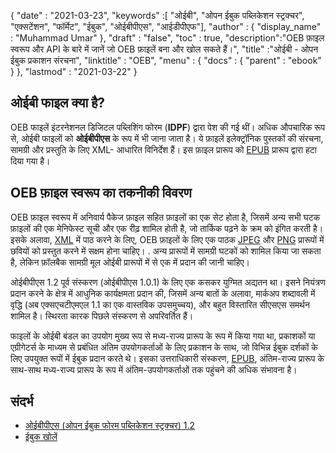 {
  "date" : "2021-03-23",
  "keywords" :[ "ओईबी", "ओपन ईबुक पब्लिकेशन स्ट्रक्चर", "एक्सटेंशन", "फॉर्मेट", "ईबुक", "ओईबीपीएस", "आईडीपीएफ"],
  "author" : {
    "display_name" : "Muhammad Umar"
},
  "draft" : "false",
  "toc" : true,
  "description":"OEB फ़ाइल स्वरूप और API के बारे में जानें जो OEB फ़ाइलें बना और खोल सकते हैं।",
  "title" :"ओईबी - ओपन ईबुक प्रकाशन संरचना",
  "linktitle" : "OEB",
  "menu" : {
    "docs" : {
      "parent" : "ebook"
}
},
  "lastmod" : "2021-03-22"
}

## ओईबी फाइल क्या है?

OEB फाइलें इंटरनेशनल डिजिटल पब्लिशिंग फोरम (**IDPF**) द्वारा पेश की गई थीं। अधिक औपचारिक रूप से, ओईबी फाइलों को **ओईबीपीएस** के रूप में भी जाना जाता है। ये फ़ाइलें इलेक्ट्रॉनिक पुस्तकों की संरचना, सामग्री और प्रस्तुति के लिए XML- आधारित विनिर्देश हैं। इस फ़ाइल प्रारूप को [EPUB](/hi/ebook/epub/) प्रारूप द्वारा हटा दिया गया है।

## OEB फ़ाइल स्वरूप का तकनीकी विवरण

OEB फ़ाइल स्वरूप में अनिवार्य पैकेज फ़ाइल सहित फ़ाइलों का एक सेट होता है, जिसमें अन्य सभी घटक फ़ाइलों की एक मेनिफेस्ट सूची और एक रीढ़ शामिल होती है, जो तार्किक पढ़ने के क्रम को इंगित करती है। इसके अलावा, [XML](/hi/web/xml/) में पाठ करने के लिए, OEB फ़ाइलों के लिए एक पाठक [JPEG](/hi/image/jpeg/) और [PNG](/hi/image/png/) प्रारूपों में छवियों को प्रस्तुत करने में सक्षम होना चाहिए। . अन्य प्रारूपों में सामग्री घटकों को शामिल किया जा सकता है, लेकिन फ़ॉलबैक सामग्री मूल ओईबी प्रारूपों में से एक में प्रदान की जानी चाहिए।

ओईबीपीएस 1.2 पूर्व संस्करण (ओईबीपीएस 1.0.1) के लिए एक कसकर युग्मित अद्यतन था। इसने नियंत्रण प्रदान करने के क्षेत्र में आधुनिक कार्यक्षमता प्रदान की, जिसमें अन्य बातों के अलावा, मार्कअप शब्दावली में वृद्धि (अब एक्सएचटीएमएल 1.1 का एक वास्तविक उपसमुच्चय), और बहुत विस्तारित सीएसएस समर्थन शामिल है। स्थिरता कारक पिछले संस्करण से अपरिवर्तित हैं।
  

फाइलों के ओईबी बंडल का उपयोग मुख्य रूप से मध्य-राज्य प्रारूप के रूप में किया गया था, प्रकाशकों या एग्रीगेटर्स के माध्यम से प्रबंधित अंतिम उपयोगकर्ताओं के लिए प्रकाशन के साथ, जो विभिन्न ईबुक दर्शकों के लिए उपयुक्त रूपों में ईबुक प्रदान करते थे। इसका उत्तराधिकारी संस्करण, [EPUB](/hi/ebook/epub/), अंतिम-राज्य प्रारूप के साथ-साथ मध्य-राज्य प्रारूप के रूप में अंतिम-उपयोगकर्ताओं तक पहुंचने की अधिक संभावना है।

## संदर्भ

* [ओईबीपीएस (ओपन ईबुक फोरम पब्लिकेशन स्ट्रक्चर) 1.2](https://www.loc.gov/preservation/digital/formats/fdd/fdd000171.shtml)
* [ईबुक खोलें](https://en.wikipedia.org/wiki/Open_eBook)


